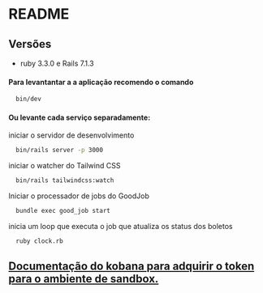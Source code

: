 # README

## Versões 
* ruby 3.3.0 e Rails 7.1.3


#### Para levantantar a a aplicação recomendo o comando
```bash
  bin/dev
```

####  Ou levante cada serviço separadamente:

iniciar o servidor de desenvolvimento
```bash
  bin/rails server -p 3000
```
iniciar o watcher do Tailwind CSS
```bash
  bin/rails tailwindcss:watch
```
Iniciar o processador de jobs do GoodJob
```bash
  bundle exec good_job start
```
inicia um loop que executa o job que atualiza os status dos boletos 
```bash
  ruby clock.rb
```
## [Documentação do kobana para adquirir o token para o ambiente de sandbox.](https://developers.kobana.com.br/reference/visao-geral)
